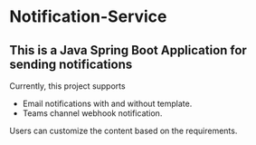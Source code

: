 # Notification-Service

## This is a Java Spring Boot Application for sending notifications

Currently, this project supports 
  - Email notifications with and without template.
  - Teams channel webhook notification.

Users can customize the content based on the requirements.
